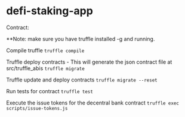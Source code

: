# defi-staking-app

Contract:

\*\*Note: make sure you have truffle installed -g and running.

Compile truffle
`truffle compile`

Truffle deploy contracts - This will generate the json contract file at src/truffle_abis
`truffle migrate`

Truffle update and deploy contracts
`truffle migrate --reset`

Run tests for contract
`truffle test`

Execute the issue tokens for the decentral bank contract
`truffle exec scripts/issue-tokens.js`
